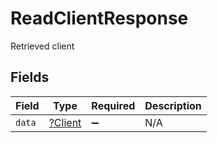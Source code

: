 # ReadClientResponse

Retrieved client


## Fields

| Field                                    | Type                                     | Required                                 | Description                              |
| ---------------------------------------- | ---------------------------------------- | ---------------------------------------- | ---------------------------------------- |
| `data`                                   | [?Client](../../models/shared/Client.md) | :heavy_minus_sign:                       | N/A                                      |